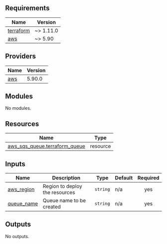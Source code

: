 <!-- BEGIN_TF_DOCS -->
## Requirements

| Name | Version |
|------|---------|
| <a name="requirement_terraform"></a> [terraform](#requirement\_terraform) | ~> 1.11.0 |
| <a name="requirement_aws"></a> [aws](#requirement\_aws) | ~> 5.90 |

## Providers

| Name | Version |
|------|---------|
| <a name="provider_aws"></a> [aws](#provider\_aws) | 5.90.0 |

## Modules

No modules.

## Resources

| Name | Type |
|------|------|
| [aws_sqs_queue.terraform_queue](https://registry.terraform.io/providers/hashicorp/aws/latest/docs/resources/sqs_queue) | resource |

## Inputs

| Name | Description | Type | Default | Required |
|------|-------------|------|---------|:--------:|
| <a name="input_aws_region"></a> [aws\_region](#input\_aws\_region) | Region to deploy the resources | `string` | n/a | yes |
| <a name="input_queue_name"></a> [queue\_name](#input\_queue\_name) | Queue name to be created | `string` | n/a | yes |

## Outputs

No outputs.
<!-- END_TF_DOCS -->